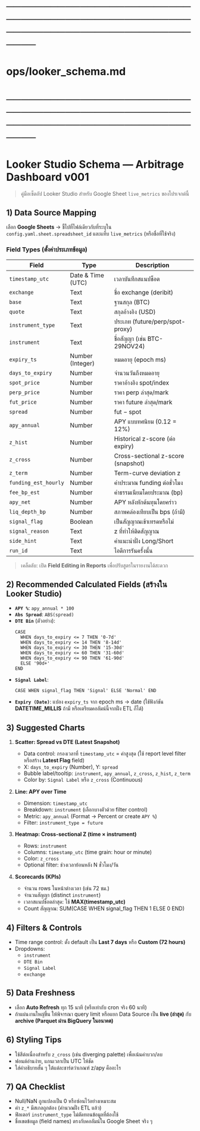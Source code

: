 # ───────────────────────────────────────────────────────────────────────────────
# ops/looker_schema.md
# ───────────────────────────────────────────────────────────────────────────────

# Looker Studio Schema — Arbitrage Dashboard v001

> คู่มือเซ็ตอัป Looker Studio สำหรับ Google Sheet `live_metrics` ของโปรเจกต์นี้

## 1) Data Source Mapping
เลือก **Google Sheets** → ชี้ไปที่ไฟล์เดียวกับที่ระบุใน `config.yaml.sheet.spreadsheet_id` และแท็บ `live_metrics` (หรือชื่อที่ใช้จริง)

### Field Types (ตั้งค่าประเภทข้อมูล)
| Field | Type | Description |
|---|---|---|
| `timestamp_utc` | Date & Time (UTC) | เวลาบันทึกสแนปช็อต |
| `exchange` | Text | ชื่อ exchange (deribit) |
| `base` | Text | ฐานสกุล (BTC) |
| `quote` | Text | สกุลอ้างอิง (USD) |
| `instrument_type` | Text | ประเภท (future/perp/spot-proxy) |
| `instrument` | Text | ชื่อสัญญา (เช่น BTC-29NOV24) |
| `expiry_ts` | Number (Integer) | หมดอายุ (epoch ms) |
| `days_to_expiry` | Number | จำนวนวันถึงหมดอายุ |
| `spot_price` | Number | ราคาอ้างอิง spot/index |
| `perp_price` | Number | ราคา perp ล่าสุด/mark |
| `fut_price` | Number | ราคา future ล่าสุด/mark |
| `spread` | Number | fut − spot |
| `apy_annual` | Number | APY แบบทศนิยม (0.12 = 12%) |
| `z_hist` | Number | Historical z-score (ต่อ expiry) |
| `z_cross` | Number | Cross-sectional z-score (snapshot) |
| `z_term` | Number | Term-curve deviation z |
| `funding_est_hourly` | Number | ค่าประมาณ funding ต่อชั่วโมง |
| `fee_bp_est` | Number | ค่าธรรมเนียมโดยประมาณ (bp) |
| `apy_net` | Number | APY หลังหักต้นทุนโดยคร่าว |
| `liq_depth_bp` | Number | สภาพคล่องเทียบเป็น bps (ถ้ามี) |
| `signal_flag` | Boolean | เป็นสัญญาณเข้าเทรดหรือไม่ |
| `signal_reason` | Text | z ที่ทำให้ติดสัญญาณ |
| `side_hint` | Text | คำแนะนำฝั่ง Long/Short |
| `run_id` | Text | ไอดีการรันครั้งนั้น |

> เคล็ดลับ: เปิด **Field Editing in Reports** เพื่อปรับสูตรในรายงานได้สะดวก

## 2) Recommended Calculated Fields (สร้างใน Looker Studio)
- **`APY %`**: `apy_annual * 100`
- **`Abs Spread`**: `ABS(spread)`
- **`DTE Bin`** (ตัวอย่าง):
  ```
  CASE
    WHEN days_to_expiry <= 7 THEN '0-7d'
    WHEN days_to_expiry <= 14 THEN '8-14d'
    WHEN days_to_expiry <= 30 THEN '15-30d'
    WHEN days_to_expiry <= 60 THEN '31-60d'
    WHEN days_to_expiry <= 90 THEN '61-90d'
    ELSE '90d+'
  END
  ```
- **`Signal Label`**:
  ```
  CASE WHEN signal_flag THEN 'Signal' ELSE 'Normal' END
  ```
- **`Expiry (Date)`**: แปลง `expiry_ts` จาก epoch ms → date (ใช้ฟังก์ชัน **DATETIME_MILLIS** ถ้ามี หรือเตรียมคอลัมน์นี้จากฝั่ง ETL ก็ได้)

## 3) Suggested Charts
1. **Scatter: Spread vs DTE (Latest Snapshot)**
   - Data control: กรองเวลาที่ `timestamp_utc` = ค่าสูงสุด (ใช้ report level filter หรือสร้าง **Latest Flag** field)
   - X: `days_to_expiry` (Number), Y: `spread`
   - Bubble label/tooltip: `instrument`, `apy_annual`, `z_cross`, `z_hist`, `z_term`
   - Color by: `Signal Label` หรือ `z_cross` (Continuous)

2. **Line: APY over Time**
   - Dimension: `timestamp_utc`
   - Breakdown: `instrument` (เลือกบางตัวด้วย filter control)
   - Metric: `apy_annual` (Format → Percent or create `APY %`)
   - Filter: `instrument_type = future`

3. **Heatmap: Cross-sectional Z (time × instrument)**
   - Rows: `instrument`
   - Columns: `timestamp_utc` (time grain: hour or minute)
   - Color: `z_cross`
   - Optional filter: ช่วงเวลาย้อนหลัง N ชั่วโมง/วัน

4. **Scorecards (KPIs)**
   - จำนวน rows ในหน้าต่างเวลา (เช่น 72 ชม.)
   - จำนวนสัญญา (distinct `instrument`)
   - เวลาสแนปช็อตล่าสุด: ใช้ **MAX(timestamp_utc)**
   - Count สัญญาณ: SUM(CASE WHEN signal_flag THEN 1 ELSE 0 END)

## 4) Filters & Controls
- Time range control: ตั้ง default เป็น **Last 7 days** หรือ **Custom (72 hours)**
- Dropdowns:
  - `instrument`
  - `DTE Bin`
  - `Signal Label`
  - `exchange`

## 5) Data Freshness
- เลือก **Auto Refresh** ทุก 15 นาที (หรือเท่ากับ cron จริง 60 นาที)
- ถ้าแผ่นงานใหญ่ขึ้น ให้พิจารณา query limit หรือแยก Data Source เป็น **live (ล่าสุด)** กับ **archive (Parquet ผ่าน BigQuery ในอนาคต)**

## 6) Styling Tips
- ใช้สีต่อเนื่องสำหรับ `z_cross` (เช่น diverging palette) เพื่อเน้นค่าบวก/ลบ
- ฟอนต์อ่านง่าย, แกนเวลาเป็น UTC ให้ชัด
- ใส่คำอธิบายสั้น ๆ ใต้แต่ละชาร์ตว่าเกณฑ์ z/apy คืออะไร

## 7) QA Checklist
- Null/NaN ถูกแปลงเป็น 0 หรือซ่อนไว้อย่างเหมาะสม
- ค่า `z_*` มีสเกลถูกต้อง (คำนวณฝั่ง ETL แล้ว)
- ฟิลเตอร์ `instrument_type` ไม่ตัดทอนข้อมูลที่ต้องใช้
- ชื่อเขตข้อมูล (field names) ตรงกับคอลัมน์ใน Google Sheet จริง ๆ
